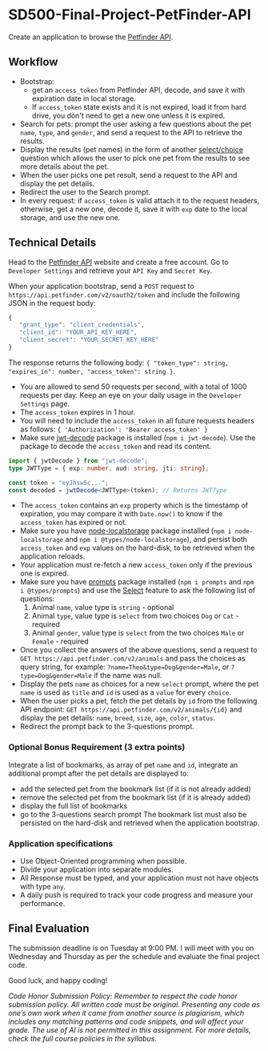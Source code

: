 # SD500-Final-Project-PetFinder-API
Create an application to browse the [Petfinder API](https://www.petfinder.com/developers/v2/docs/).

## Workflow
* Bootstrap:
   * get an `access_token` from Petfinder API, decode, and save it with expiration date in local storage.
   * If `access_token` state exists and it is not expired, load it from hard drive, you don't need to get a new one unless it is expired.
* Search for pets: prompt the user asking a few questions about the pet `name`, `type`, and `gender`, and send a request to the API to retrieve the results.
* Display the results (pet names) in the form of another [select/choice](https://github.com/terkelg/prompts?tab=readme-ov-file#selectmessage-choices-initial-hint-warn) question which allows the user to pick one pet from the results to see more details about the pet.
* When the user picks one pet result, send a request to the API and display the pet details.
* Redirect the user to the Search prompt.
* In every request: if `access_token` is valid attach it to the request headers, otherwise, get a new one, decode it, save it with `exp` date to the local storage, and use the new one.

## Technical Details
Head to the [Petfinder API](https://www.petfinder.com/developers/v2/docs/) website and create a free account. Go to `Developer Settings` and retrieve your `API Key` and `Secret Key`. 
  
When your application bootstrap, send a `POST` request to `https://api.petfinder.com/v2/oauth2/token` and include the following JSON in the request body:
```javascript
{
   "grant_type": "client_credentials",
   "client_id": "YOUR_API_KEY_HERE",
   "client_secret": "YOUR_SECRET_KEY_HERE"
}
```
The response returns the following body: `{ "token_type": string, "expires_in": number, "access_token": string }`.
* You are allowed to send 50 requests per second, with a total of 1000 requests per day. Keep an eye on your daily usage in the `Developer Settings` page.
* The `access_token` expires in 1 hour.
* You will need to include the `access_token` in all future requests headers as follows: `{ 'Authorization': 'Bearer access_token' }`
* Make sure [jwt-decode](https://github.com/auth0/jwt-decode#readme) package is installed (`npm i jwt-decode`). Use the package to decode the `access_token` and read its content.
```typescript
import { jwtDecode } from "jwt-decode";
type JWTType = { exp: number, aud: string, jti: string};

const token = "eyJhsw5c...";
const decoded = jwtDecode<JWTType>(token); // Returns JWTType
```
* The `access_token` contains an `exp` property which is the timestamp of expiration, you may compare it with `Date.now()` to know if the `access_token` has expired or not.
* Make sure you have [node-localstorage](https://github.com/lmaccherone/node-localstorage) package installed (`npm i node-localstorage` and `npm i @types/node-localstorage`), and persist both `access_token` and `exp` values on the hard-disk, to be retrieved when the application reloads.
* Your application must re-fetch a new `access_token` only if the previous one is expired.
* Make sure you have [prompts](https://github.com/terkelg/prompts#readme) package installed (`npm i prompts` and `npm i @types/prompts`) and use the [Select](https://github.com/terkelg/prompts?tab=readme-ov-file#selectmessage-choices-initial-hint-warn) feature to ask the following list of questions:
    1. Animal `name`, value type is `string` - optional
    2. Animal `type`, value type is `select` from two choices `Dog` or `Cat` - required
    3. Animal `gender`, value type is `select` from the two choices `Male` or `Female` - required
* Once you collect the answers of the above questions, send a request to `GET https://api.petfinder.com/v2/animals` and pass the choices as query string, for example: `?name=Theo&type=Dog&gender=Male`, or `?type=Dog&gender=Male` if the name was null.
* Display the pets `name` as choices for a new `select` prompt, where the pet `name` is used as `title` and `id` is used as a `value` for every `choice`. 
* When the user picks a pet, fetch the pet details by `id` from the following API endpoint: `GET https://api.petfinder.com/v2/animals/{id}` and display the pet details: `name`, `breed`, `size`, `age`, `color`, `status`.
* Redirect the prompt back to the 3-questions prompt.
  
### Optional Bonus Requirement (3 extra points)
Integrate a list of bookmarks, as array of pet `name` and `id`, integrate an additional prompt after the pet details are displayed to:
* add the selected pet from the bookmark list (if it is not already added)
* remove the selected pet from the bookmark list (if it is already added)
* display the full list of bookmarks
* go to the 3-questions search prompt
The bookmark list must also be persisted on the hard-disk and retrieved when the application bootstrap. 

### Application specifications
* Use Object-Oriented programming when possible.
* Divide your application into separate modules.
* All Response must be typed, and your application must not have objects with type `any`.
* A daily push is required to track your code progress and measure your performance. 

## Final Evaluation 
The submission deadline is on Tuesday at 9:00 PM. I will meet with you on Wednesday and Thursday as per the schedule and evaluate the final project code.  

Good luck, and happy coding!

_Code Honor Submission Policy: Remember to respect the code honor submission policy. All written code must be original. Presenting any code as one’s own work when it came from another source is plagiarism, which includes any matching patterns and code snippets, and will affect your grade. The use of AI is not permitted in this assignment. For more details, check the full course policies in the syllabus._
